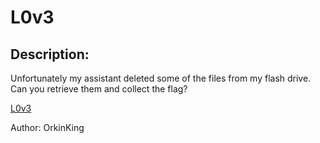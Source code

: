 
# L0v3
## Description:
Unfortunately my assistant deleted some of the files from my flash drive. Can you retrieve them and collect the flag?

[L0v3](https://drive.google.com/file/d/1SAcJdtPHGRKenyf-qiiT994fRbNLVC4w/view?usp=sharing)

Author: OrkinKing

